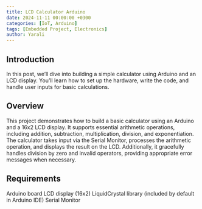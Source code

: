 ```yaml
---
title: LCD Calculator Arduino
date: 2024-11-11 00:00:00 +0300
categories: [IoT, Arduino]
tags: [Embedded Project, Electronics]   
author: Yarali
---
```



## Introduction

In this post, we’ll dive into building a simple calculator using Arduino and an LCD display. You’ll learn how to set up the hardware, write the code, and handle user inputs for basic calculations.


## Overview

This project demonstrates how to build a basic calculator using an Arduino and a 16x2 LCD display.   It supports essential arithmetic operations, including addition, subtraction, multiplication, division, and exponentiation. The calculator takes input via the Serial Monitor, processes the arithmetic operation, and displays the result on the LCD. Additionally, it gracefully handles division by zero and invalid operators, providing appropriate error messages when necessary.


## Requirements

Arduino board
LCD display (16x2)
LiquidCrystal library (included by default in Arduino IDE)
Serial Monitor

